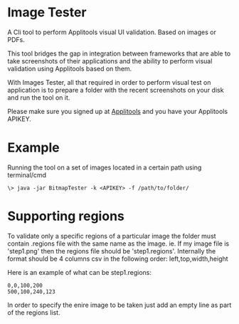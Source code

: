 # Image Tester
A Cli tool to perform Applitools visual UI validation.
Based on images or PDFs.

This tool bridges the gap in integration between frameworks that are able to take screenshots
of their applications and the ability to perform visual validation using Applitools based on them.

With Images Tester, all that required in order to perform visual test on application is to prepare
a folder with the recent screenshots on your disk and run the tool on it.

Please make sure you signed up at [Applitools](applitools.com) and you have your Applitools APIKEY.

# Example
Running the tool on a set of images located in a certain path using terminal/cmd

`\> java -jar BitmapTester -k <APIKEY> -f /path/to/folder/`

# Supporting regions
To validate only a specific regions of a particular image the folder must contain .regions file with the same name as the image.
ie. If my image file is 'step1.png' then the regions file should be 'step1.regions'.
Internally the format should be 4 columns csv in the following order: left,top,width,height

Here is an example of what can be step1.regions:
```
0,0,100,200
500,100,240,123
```
In order to specify the enire image to be taken just add an empty line as part of the regions list.

